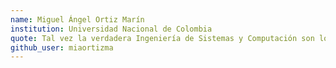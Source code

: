 ```yaml
---
name: Miguel Ángel Ortiz Marín
institution: Universidad Nacional de Colombia
quote: Tal vez la verdadera Ingeniería de Sistemas y Computación son los amigos que hacemos en el camino.
github_user: miaortizma
---
```



